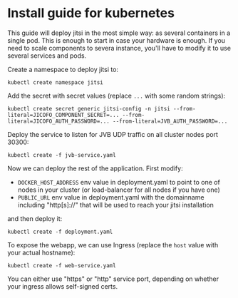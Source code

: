 # Install guide for kubernetes

This guide will deploy jitsi in the most simple way: as several containers in a single pod. This is enough to start in case your hardware is enough. If you need to scale components to severa instance, you'll have to modify it to use several services and pods.

Create a namespace to deploy jitsi to:

`kubectl create namespace jitsi`

Add the secret with secret values (replace `...` with some random strings):

`kubectl create secret generic jitsi-config -n jitsi --from-literal=JICOFO_COMPONENT_SECRET=... --from-literal=JICOFO_AUTH_PASSWORD=... --from-literal=JVB_AUTH_PASSWORD=... `

Deploy the service to listen for JVB UDP traffic on all cluster nodes port 30300:

`kubectl create -f jvb-service.yaml`

Now we can deploy the rest of the application. First modify:
* `DOCKER_HOST_ADDRESS` env value in deployment.yaml to point to one of nodes in your cluster (or load-balancer for all nodes if you have one)
* `PUBLIC_URL` env value in deployment.yaml with the domainname including "http[s]://" that will be used to reach your jitsi installation

and then deploy it:

`kubectl create -f deployment.yaml`

To expose the webapp, we can use Ingress (replace the `host` value with your actual hostname):

`kubectl create -f web-service.yaml`

You can either use "https" or "http" service port, depending on whether your ingress allows self-signed certs.

